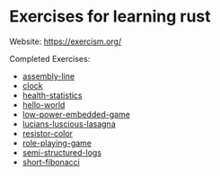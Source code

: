 # Exercises for learning rust

Website: <https://exercism.org/>

Completed Exercises:

- [assembly-line](assembly-line\README.md)
- [clock](clock\README.md)
- [health-statistics](health-statistics\README.md)
- [hello-world](hello-world\README.md)
- [low-power-embedded-game](low-power-embedded-game\README.md)
- [lucians-luscious-lasagna](lucians-luscious-lasagna\README.md)
- [resistor-color](resistor-color\README.md)
- [role-playing-game](role-playing-game\README.md)
- [semi-structured-logs](semi-structured-logs\README.md)
- [short-fibonacci](short-fibonacci\README.md)
